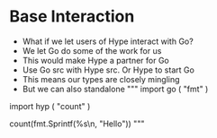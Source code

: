 # Base Interaction
- What if we let users of Hype interact with Go?
- We let Go do some of the work for us
- This would make Hype a partner for Go
- Use Go src with Hype src. Or Hype to start Go
- This means our types are closely mingling
- But we can also standalone
"""
import go (
    "fmt"
)

import hyp (
    "count"
)

count(fmt.Sprintf(%s\n, "Hello"))
"""